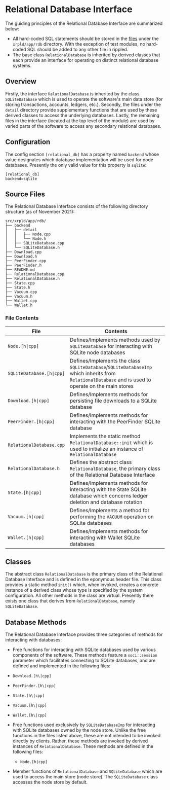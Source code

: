 # Relational Database Interface

The guiding principles of the Relational Database Interface are summarized below:

* All hard-coded SQL statements should be stored in the [files](#source-files) under the `xrpld/app/rdb` directory. With the exception of test modules, no hard-coded SQL should be added to any other file in rippled.
* The base class `RelationalDatabase` is inherited by derived classes that each provide an interface for operating on distinct relational database systems.

## Overview

Firstly, the interface `RelationalDatabase` is inherited by the class `SQLiteDatabase` which is used to operate the software's main data store (for storing transactions, accounts, ledgers, etc.). Secondly, the files under the `detail` directory provide supplementary functions that are used by these derived classes to access the underlying databases. Lastly, the remaining files in the interface (located at the top level of the module) are used by varied parts of the software to access any secondary relational databases.

## Configuration

The config section `[relational_db]` has a property named `backend` whose value designates which database implementation will be used for node databases. Presently the only valid value for this property is `sqlite`:

```
[relational_db]
backend=sqlite
```

## Source Files

The Relational Database Interface consists of the following directory structure (as of November 2021):

```
src/xrpld/app/rdb/
├── backend
│   ├── detail
│   │   ├── Node.cpp
│   │   └── Node.h
│   ├── SQLiteDatabase.cpp
│   └── SQLiteDatabase.h
├── Download.cpp
├── Download.h
├── PeerFinder.cpp
├── PeerFinder.h
├── README.md
├── RelationalDatabase.cpp
├── RelationalDatabase.h
├── State.cpp
├── State.h
├── Vacuum.cpp
├── Vacuum.h
├── Wallet.cpp
└── Wallet.h
```

### File Contents
| File        | Contents    |
| ----------- | ----------- |
| `Node.[h\|cpp]` | Defines/Implements methods used by `SQLiteDatabase` for interacting with SQLite node databases|
|`SQLiteDatabase.[h\|cpp]`| Defines/Implements the class `SQLiteDatabase`/`SQLiteDatabaseImp` which inherits from `RelationalDatabase` and is used to operate on the main stores |
| `Download.[h\|cpp]` | Defines/Implements methods for persisting file downloads to a SQLite database |
| `PeerFinder.[h\|cpp]` | Defines/Implements methods for interacting with the PeerFinder SQLite database |
|`RelationalDatabase.cpp`| Implements the static method `RelationalDatabase::init` which is used to initialize an instance of `RelationalDatabase` |
| `RelationalDatabase.h` | Defines the abstract class `RelationalDatabase`, the primary class of the Relational Database Interface |
| `State.[h\|cpp]` | Defines/Implements methods for interacting with the State SQLite database which concerns ledger deletion and database rotation |
| `Vacuum.[h\|cpp]` | Defines/Implements a method for performing the `VACUUM` operation on SQLite databases |
| `Wallet.[h\|cpp]` | Defines/Implements methods for interacting with Wallet SQLite databases |

## Classes

The abstract class `RelationalDatabase` is the primary class of the Relational Database Interface and is defined in the eponymous header file. This class  provides a static method `init()` which, when invoked, creates a concrete instance of a derived class whose type is specified by the system configuration. All other methods in the class are virtual. Presently there exists one class that derives from `RelationalDatabase`, namely `SQLiteDatabase`.

## Database Methods

The Relational Database Interface provides three categories of methods for interacting with databases:

* Free functions for interacting with SQLite databases used by various components of the software. These methods feature a `soci::session` parameter which facilitates connecting to SQLite databases, and are defined and implemented in the following files:

 * `Download.[h\|cpp]`
 * `PeerFinder.[h\|cpp]`
 * `State.[h\|cpp]`
 * `Vacuum.[h\|cpp]`
 * `Wallet.[h\|cpp]`


* Free functions used exclusively by `SQLiteDatabaseImp` for interacting with  SQLite databases owned by the node store. Unlike the free functions in the files listed above, these are not intended to be invoked directly by clients. Rather, these methods are invoked by derived instances of `RelationalDatabase`. These methods are defined in the following files:

  * `Node.[h|cpp]`


* Member functions of `RelationalDatabase` and `SQLiteDatabase` which are used to access the main store (node store). The `SQLiteDatabase` class accesses the node store by default.
